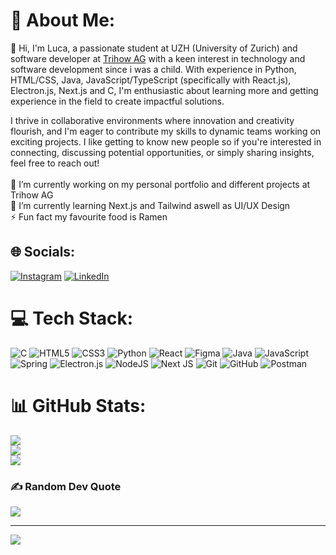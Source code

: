 # 💫 About Me:
👋 Hi, I'm Luca, a passionate student at UZH (University of Zurich) and software developer at [Trihow AG](https://www.trihow.com/) with a keen interest in technology and software development since i was a child. With experience in Python, HTML/CSS, Java, JavaScript/TypeScript (specifically with React.js), Electron.js, Next.js and C, I'm enthusiastic about learning more and getting experience in the field to create impactful solutions.

I thrive in collaborative environments where innovation and creativity flourish, and I'm eager to contribute my skills to dynamic teams working on exciting projects. I like getting to know new people so if you're interested in connecting, discussing potential opportunities, or simply sharing insights, feel free to reach out!<br>
<br>
🔭 I’m currently working on my personal portfolio and different projects at Trihow AG<br>🌱 I’m currently learning Next.js and Tailwind aswell as UI/UX Design<br>⚡ Fun fact my favourite food is Ramen


## 🌐 Socials:
[![Instagram](https://img.shields.io/badge/Instagram-%23E4405F.svg?logo=Instagram&logoColor=white)](https://instagram.com/luca.christl01) [![LinkedIn](https://img.shields.io/badge/LinkedIn-%230077B5.svg?logo=linkedin&logoColor=white)]((https://www.linkedin.com/in/luca-christl-36a783308/)) 

# 💻 Tech Stack:
![C](https://img.shields.io/badge/c-%2300599C.svg?style=flat&logo=c&logoColor=white) ![HTML5](https://img.shields.io/badge/html5-%23E34F26.svg?style=flat&logo=html5&logoColor=white) ![CSS3](https://img.shields.io/badge/css3-%231572B6.svg?style=flat&logo=css3&logoColor=white) ![Python](https://img.shields.io/badge/python-3670A0?style=flat&logo=python&logoColor=ffdd54) ![React](https://img.shields.io/badge/react-%2320232a.svg?style=flat&logo=react&logoColor=%2361DAFB) ![Figma](https://img.shields.io/badge/figma-%23F24E1E.svg?style=flat&logo=figma&logoColor=white) ![Java](https://img.shields.io/badge/java-%23ED8B00.svg?style=flat&logo=openjdk&logoColor=white) ![JavaScript](https://img.shields.io/badge/javascript-%23323330.svg?style=flat&logo=javascript&logoColor=%23F7DF1E) ![Spring](https://img.shields.io/badge/spring-%236DB33F.svg?style=flat&logo=spring&logoColor=white) ![Electron.js](https://img.shields.io/badge/Electron-191970?style=flat&logo=Electron&logoColor=white) ![NodeJS](https://img.shields.io/badge/node.js-6DA55F?style=flat&logo=node.js&logoColor=white) ![Next JS](https://img.shields.io/badge/Next-black?style=flat&logo=next.js&logoColor=white) ![Git](https://img.shields.io/badge/git-%23F05033.svg?style=flat&logo=git&logoColor=white) ![GitHub](https://img.shields.io/badge/github-%23121011.svg?style=flat&logo=github&logoColor=white) ![Postman](https://img.shields.io/badge/Postman-FF6C37?style=flat&logo=postman&logoColor=white)
# 📊 GitHub Stats:
![](https://github-readme-stats.vercel.app/api?username=LucaStephan-Christl&theme=holi&hide_border=true&include_all_commits=true&count_private=true)<br/>
![](https://github-readme-streak-stats.herokuapp.com/?user=LucaStephan-Christl&theme=holi&hide_border=true)<br/>
![](https://github-readme-stats.vercel.app/api/top-langs/?username=LucaStephan-Christl&theme=holi&hide_border=true&include_all_commits=true&count_private=true&layout=compact)

### ✍️ Random Dev Quote
![](https://quotes-github-readme.vercel.app/api?type=vetical&theme=tokyonight)

---
[![](https://visitcount.itsvg.in/api?id=LucaStephan-Christl&icon=0&color=0)](https://visitcount.itsvg.in)
